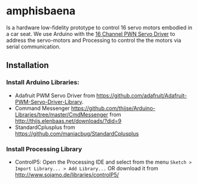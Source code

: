 # amphisbaena

Is a hardware low-fidelity prototype to control 16 servo motors embodied in a car seat. We use Arduino with the [16 Channel PWN Servo Driver](https://learn.adafruit.com/16-channel-pwm-servo-driver/overview) to address the servo-motors and Processing to control the the motors via serial communication.

## Installation
### Install Arduino Libraries:
* Adafruit PWM Servo Driver from https://github.com/adafruit/Adafruit-PWM-Servo-Driver-Library.
* Command Messenger https://github.com/thijse/Arduino-Libraries/tree/master/CmdMessenger from http://thijs.elenbaas.net/downloads/?did=9
* StandardCplusplus from https://github.com/maniacbug/StandardCplusplus

### Install Processing Library
* ControlP5: Open the Processing IDE and select from the menu `Sketch > Import Library... > Add Library...` OR download it from http://www.sojamo.de/libraries/controlP5/